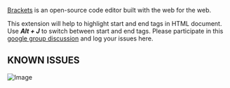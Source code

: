 [Brackets](https://github.com/adobe/brackets) is an open-source code editor built with the web for the web.

This extension will help to highlight start and end tags in HTML document. Use ***Alt + J*** to switch between start and end tags. 
Please participate in this [google group discussion](https://groups.google.com/forum/?fromgroups#!topic/brackets-dev/Dl9mOPBNQUA)
and log your issues here.
   
KNOWN ISSUES
----
![Image](https://lh4.googleusercontent.com/-5dildL5s2Xs/UbP6OtnqOkI/AAAAAAAAAbk/VYfVNgAXBHU/w484-h191-no/highlight-known-issue-commit-3.png)
